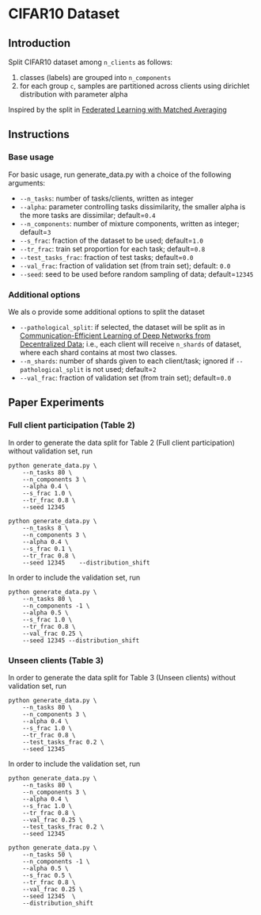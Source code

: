  # CIFAR10 Dataset

## Introduction

Split CIFAR10 dataset among `n_clients` as follows:
1.  classes (labels) are grouped into `n_components`
2.  for each group `c`, samples are partitioned across clients using dirichlet distribution with parameter alpha

Inspired by the split in [Federated Learning with Matched Averaging](https://arxiv.org/abs/2002.06440)

## Instructions

### Base usage

For basic usage, run generate_data.py with a choice of the following arguments:

- ```--n_tasks```: number of tasks/clients, written as integer
- ```--alpha```: parameter controlling tasks dissimilarity, the smaller alpha is the more tasks are dissimilar;
  default=``0.4``
- ```--n_components```: number of mixture components, written as integer; default=``3``
- ```--s_frac```: fraction of the dataset to be used; default=``1.0``  
- ```--tr_frac```: train set proportion for each task; default=``0.8``
- ```--test_tasks_frac```: fraction of test tasks; default=``0.0``
- ```--val_frac```: fraction of validation set (from train set); default: ``0.0``
- ```--seed```: seed to be used before random sampling of data; default=``12345``

### Additional options

We als o provide some additional options to split the dataset

- ```--pathological_split```: if selected, the dataset will be split as in
  [Communication-Efficient Learning of Deep Networks from Decentralized Data](https://arxiv.org/abs/1602.05629);
  i.e., each client will receive `n_shards` of dataset, where each shard contains at most two classes.
- ```--n_shards```: number of shards given to each client/task;
  ignored if `--pathological_split` is not used;
  default=`2`
- ```--val_frac```: fraction of validation set (from train set); default=`0.0`
  
## Paper Experiments

### Full client participation (Table 2)

In order to generate the data split for Table 2 (Full client participation) without
validation set, run

```
python generate_data.py \
    --n_tasks 80 \
    --n_components 3 \
    --alpha 0.4 \
    --s_frac 1.0 \
    --tr_frac 0.8 \
    --seed 12345    
```

```
python generate_data.py \
    --n_tasks 8 \
    --n_components 3 \
    --alpha 0.4 \
    --s_frac 0.1 \
    --tr_frac 0.8 \
    --seed 12345    --distribution_shift  
```

In order to include the validation set, run

```
python generate_data.py \
    --n_tasks 80 \
    --n_components -1 \
    --alpha 0.5 \
    --s_frac 1.0 \
    --tr_frac 0.8 \
    --val_frac 0.25 \
    --seed 12345 --distribution_shift  
```

### Unseen clients (Table 3)

In order to generate the data split for Table 3 (Unseen clients) without
validation set, run

```
python generate_data.py \
    --n_tasks 80 \
    --n_components 3 \
    --alpha 0.4 \
    --s_frac 1.0 \
    --tr_frac 0.8 \
    --test_tasks_frac 0.2 \
    --seed 12345
```

In order to include the validation set, run

```
python generate_data.py \
    --n_tasks 80 \
    --n_components 3 \
    --alpha 0.4 \
    --s_frac 1.0 \
    --tr_frac 0.8 \
    --val_frac 0.25 \
    --test_tasks_frac 0.2 \
    --seed 12345
```

```
python generate_data.py \
    --n_tasks 50 \
    --n_components -1 \
    --alpha 0.5 \
    --s_frac 0.5 \
    --tr_frac 0.8 \
    --val_frac 0.25 \
    --seed 12345  \
    --distribution_shift  
```